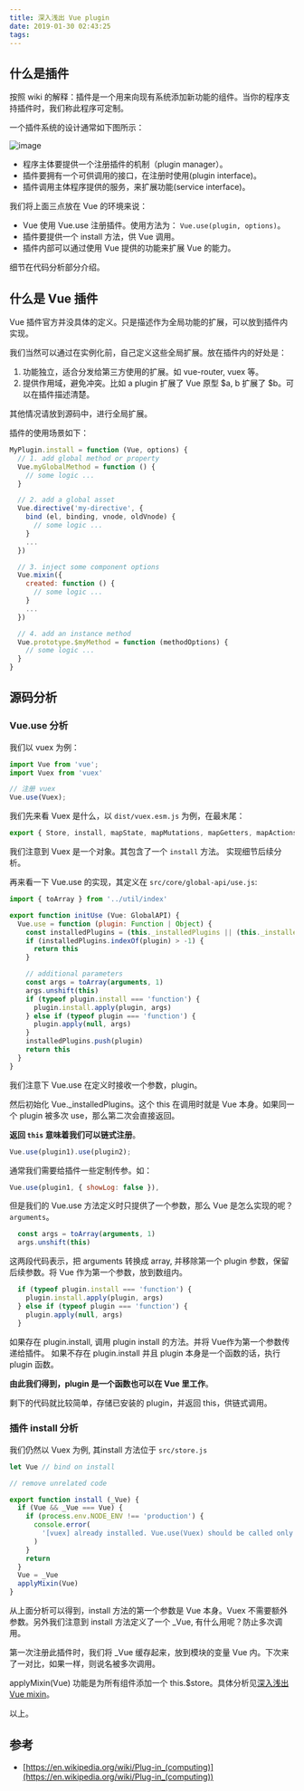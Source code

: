 ```yaml
---
title: 深入浅出 Vue plugin
date: 2019-01-30 02:43:25
tags:
---
```


## 什么是插件

按照 wiki 的解释：插件是一个用来向现有系统添加新功能的组件。当你的程序支持插件时，我们称此程序可定制。

一个插件系统的设计通常如下图所示：

![image](https://user-images.githubusercontent.com/3912408/51927841-79f9fd00-242f-11e9-97ea-e53f813305e6.png)

* 程序主体要提供一个注册插件的机制（plugin manager）。
* 插件要拥有一个可供调用的接口，在注册时使用(plugin interface)。
* 插件调用主体程序提供的服务，来扩展功能(service interface)。

我们将上面三点放在  Vue 的环境来说：

* Vue 使用 Vue.use 注册插件。使用方法为： `Vue.use(plugin, options)`。
* 插件要提供一个 install 方法，供 Vue 调用。
* 插件内部可以通过使用 Vue 提供的功能来扩展 Vue 的能力。

细节在代码分析部分介绍。

<!-- more -->

## 什么是 Vue 插件

Vue 插件官方并没具体的定义。只是描述作为全局功能的扩展，可以放到插件内实现。

我们当然可以通过在实例化前，自己定义这些全局扩展。放在插件内的好处是：

1. 功能独立，适合分发给第三方使用的扩展。如 vue-router, vuex 等。
2. 提供作用域，避免冲突。比如 a plugin 扩展了 Vue 原型 $a, b 扩展了 $b。可以在插件描述清楚。

其他情况请放到源码中，进行全局扩展。

插件的使用场景如下：
``` js
MyPlugin.install = function (Vue, options) {
  // 1. add global method or property
  Vue.myGlobalMethod = function () {
    // some logic ...
  }

  // 2. add a global asset
  Vue.directive('my-directive', {
    bind (el, binding, vnode, oldVnode) {
      // some logic ...
    }
    ...
  })

  // 3. inject some component options
  Vue.mixin({
    created: function () {
      // some logic ...
    }
    ...
  })

  // 4. add an instance method
  Vue.prototype.$myMethod = function (methodOptions) {
    // some logic ...
  }
}
```
## 源码分析

### Vue.use 分析

我们以 vuex 为例：

```js
import Vue from 'vue';
import Vuex from 'vuex'

// 注册 vuex
Vue.use(Vuex);
```
我们先来看 Vuex 是什么，以 `dist/vuex.esm.js` 为例，在最末尾：

```js
export { Store, install, mapState, mapMutations, mapGetters, mapActions, createNamespacedHelpers };
```
我们注意到 Vuex 是一个对象。其包含了一个 `install` 方法。 实现细节后续分析。

再来看一下 Vue.use 的实现，其定义在 `src/core/global-api/use.js`:

```js
import { toArray } from '../util/index'

export function initUse (Vue: GlobalAPI) {
  Vue.use = function (plugin: Function | Object) {
    const installedPlugins = (this._installedPlugins || (this._installedPlugins = []))
    if (installedPlugins.indexOf(plugin) > -1) {
      return this
    }

    // additional parameters
    const args = toArray(arguments, 1)
    args.unshift(this)
    if (typeof plugin.install === 'function') {
      plugin.install.apply(plugin, args)
    } else if (typeof plugin === 'function') {
      plugin.apply(null, args)
    }
    installedPlugins.push(plugin)
    return this
  }
}
```

我们注意下 Vue.use 在定义时接收一个参数，plugin。

然后初始化 Vue._installedPlugins。这个 this 在调用时就是 Vue 本身。如果同一个 plugin 被多次 use，那么第二次会直接返回。

**返回 `this` 意味着我们可以链式注册**。

```js
Vue.use(plugin1).use(plugin2);
```

通常我们需要给插件一些定制传参。如：

```js
Vue.use(plugin1, { showLog: false }),
```

但是我们的 Vue.use 方法定义时只提供了一个参数，那么 Vue 是怎么实现的呢？ `arguments`。

```js
  const args = toArray(arguments, 1)
  args.unshift(this)
```

这两段代码表示，把 arguments 转换成 array, 并移除第一个 plugin 参数，保留后续参数。将 Vue 作为第一个参数，放到数组内。

```js
  if (typeof plugin.install === 'function') {
    plugin.install.apply(plugin, args)
  } else if (typeof plugin === 'function') {
    plugin.apply(null, args)
  }
```

如果存在 plugin.install, 调用 plugin install 的方法。并将 Vue作为第一个参数传递给插件。
如果不存在 plugin.install 并且 plugin 本身是一个函数的话，执行 plugin 函数。

**由此我们得到，plugin 是一个函数也可以在 Vue 里工作**。

剩下的代码就比较简单，存储已安装的 plugin，并返回 this，供链式调用。

### 插件 install 分析

我们仍然以 Vuex 为例, 其install 方法位于 `src/store.js`

```js
let Vue // bind on install

// remove unrelated code

export function install (_Vue) {
  if (Vue && _Vue === Vue) {
    if (process.env.NODE_ENV !== 'production') {
      console.error(
        '[vuex] already installed. Vue.use(Vuex) should be called only once.'
      )
    }
    return
  }
  Vue = _Vue
  applyMixin(Vue)
}
```

从上面分析可以得到，install 方法的第一个参数是 Vue 本身。Vuex 不需要额外参数。另外我们注意到 install 方法定义了一个 _Vue, 有什么用呢？防止多次调用。

第一次注册此插件时，我们将 _Vue 缓存起来，放到模块的变量 Vue 内。下次来了一对比，如果一样，则说名被多次调用。

applyMixin(Vue) 功能是为所有组件添加一个 this.$store。具体分析见[深入浅出 Vue mixin](https://flyyang.me/2019/01/24/vue-mixin/)。

以上。

## 参考

* [https://en.wikipedia.org/wiki/Plug-in_(computing)](https://en.wikipedia.org/wiki/Plug-in_(computing))